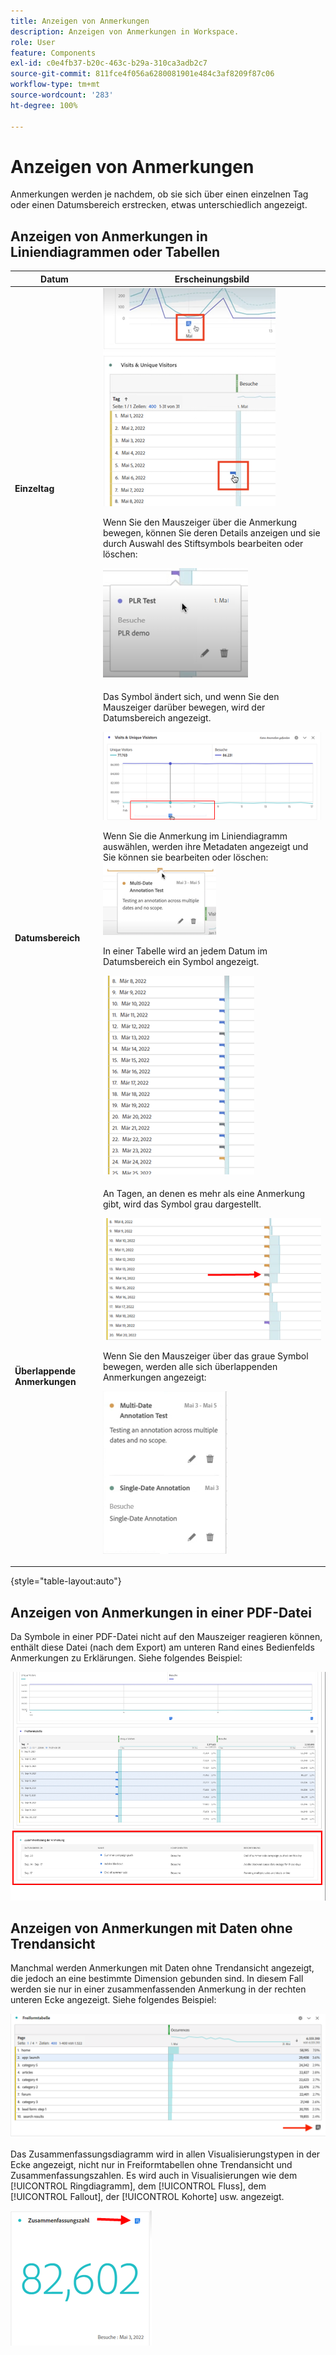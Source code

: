 ```yaml
---
title: Anzeigen von Anmerkungen
description: Anzeigen von Anmerkungen in Workspace.
role: User
feature: Components
exl-id: c0e4fb37-b20c-463c-b29a-310ca3adb2c7
source-git-commit: 811fce4f056a6280081901e484c3af8209f87c06
workflow-type: tm+mt
source-wordcount: '283'
ht-degree: 100%

---
```


# Anzeigen von Anmerkungen

Anmerkungen werden je nachdem, ob sie sich über einen einzelnen Tag oder einen Datumsbereich erstrecken, etwas unterschiedlich angezeigt.

## Anzeigen von Anmerkungen in Liniendiagrammen oder Tabellen

| Datum | Erscheinungsbild |
| --- | --- |
| **Einzeltag** | ![Liniendiagramm-Visualisierung mit hervorgehobener Anmerkung](assets/single-day.png)<p>Wenn Sie den Mauszeiger über die Anmerkung bewegen, können Sie deren Details anzeigen und sie durch Auswahl des Stiftsymbols bearbeiten oder löschen:<p> ![Anmerkungsdetails mit der Option zum Bearbeiten oder Löschen der Anmerkung.](assets/hover.png) |
| **Datumsbereich** | Das Symbol ändert sich, und wenn Sie den Mauszeiger darüber bewegen, wird der Datumsbereich angezeigt.<p>![Symbol für Datumsbereich-Anmerkungen](assets/multi-day.png)<p>Wenn Sie die Anmerkung im Liniendiagramm auswählen, werden ihre Metadaten angezeigt und Sie können sie bearbeiten oder löschen:![](assets/multi-hover.png)<p>In einer Tabelle wird an jedem Datum im Datumsbereich ein Symbol angezeigt.<p>![](assets/multi-day-table.png) |
| **Überlappende Anmerkungen** | An Tagen, an denen es mehr als eine Anmerkung gibt, wird das Symbol grau dargestellt.<p>![Details für sich überschneidende Anmerkungen ](assets/grey.png)<p>Wenn Sie den Mauszeiger über das graue Symbol bewegen, werden alle sich überlappenden Anmerkungen angezeigt:<p>![](assets/overlap.png) |

{style="table-layout:auto"}

## Anzeigen von Anmerkungen in einer PDF-Datei

Da Symbole in einer PDF-Datei nicht auf den Mauszeiger reagieren können, enthält diese Datei (nach dem Export) am unteren Rand eines Bedienfelds Anmerkungen zu Erklärungen. Siehe folgendes Beispiel:

![Eine hervorgehobene Ansicht einer PDF-Datei mit Erklärungen zu Anmerkungen.](assets/ann-pdf.png)

## Anzeigen von Anmerkungen mit Daten ohne Trendansicht

Manchmal werden Anmerkungen mit Daten ohne Trendansicht angezeigt, die jedoch an eine bestimmte Dimension gebunden sind. In diesem Fall werden sie nur in einer zusammenfassenden Anmerkung in der rechten unteren Ecke angezeigt. Siehe folgendes Beispiel:

![](assets/non-date.png)

Das Zusammenfassungsdiagramm wird in allen Visualisierungstypen in der Ecke angezeigt, nicht nur in Freiformtabellen ohne Trendansicht und Zusammenfassungszahlen. Es wird auch in Visualisierungen wie dem [!UICONTROL Ringdiagramm], dem [!UICONTROL Fluss], dem [!UICONTROL Fallout], der [!UICONTROL Kohorte] usw. angezeigt.

![Zusammenfassungsdiagramm in Visualisierungen](assets/ann-summary.png)
